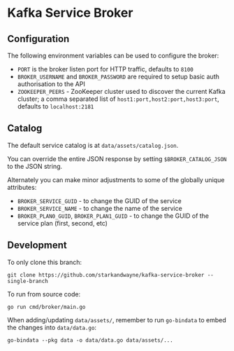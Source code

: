 # Kafka Service Broker

## Configuration

The following environment variables can be used to configure the broker:

* `PORT` is the broker listen port for HTTP traffic, defaults to `8100`
* `BROKER_USERNAME` and `BROKER_PASSWORD` are required to setup basic auth authorisation to the API
* `ZOOKEEPER_PEERS` - ZooKeeper cluster used to discover the current Kafka cluster; a comma separated list of `host1:port,host2:port,host3:port`, defaults to `localhost:2181`

## Catalog

The default service catalog is at `data/assets/catalog.json`.

You can override the entire JSON response by setting `$BROKER_CATALOG_JSON` to the JSON string.

Alternately you can make minor adjustments to some of the globally unique attributes:

* `BROKER_SERVICE_GUID` - to change the GUID of the service
* `BROKER_SERVICE_NAME` - to change the name of the service
* `BROKER_PLAN0_GUID`, `BROKER_PLAN1_GUID` - to change the GUID of the service plan (first, second, etc)

## Development

To only clone this branch:

```
git clone https://github.com/starkandwayne/kafka-service-broker --single-branch
```

To run from source code:

```
go run cmd/broker/main.go
```

When adding/updating `data/assets/`, remember to run `go-bindata` to embed the changes into `data/data.go`:

```
go-bindata --pkg data -o data/data.go data/assets/...
```
